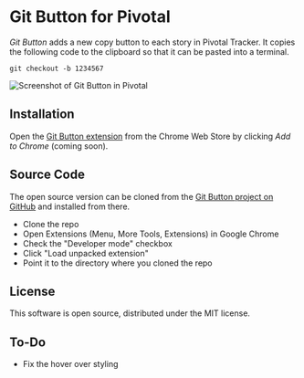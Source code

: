 # Git Button for Pivotal

*Git Button* adds a new copy button to each story in Pivotal Tracker. It copies the following code to the clipboard so that it can be pasted into a terminal.

```
git checkout -b 1234567
```

![Screenshot of Git Button in Pivotal](http://git-button.joeldare.com/screenshot-640x400.png)

## Installation

Open the [Git Button extension](https://chrome.google.com/webstore) from the Chrome Web Store by clicking *Add to Chrome* (coming soon).

## Source Code

The open source version can be cloned from the [Git Button project on GitHub](https://github.com/codazoda/git-button) and installed from there.

- Clone the repo
- Open Extensions (Menu, More Tools, Extensions) in Google Chrome
- Check the "Developer mode" checkbox
- Click "Load unpacked extension"
- Point it to the directory where you cloned the repo

## License

This software is open source, distributed under the MIT license.

## To-Do

- Fix the hover over styling
